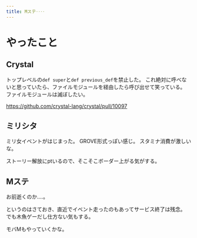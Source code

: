 ```yaml
---
title: Mステ‥‥
---
```


# やったこと

## Crystal

トップレベルの`def super`と`def previous_def`を禁止した。
これ絶対に呼べないと思っていたら、ファイルモジュールを経由したら呼び出せて笑っている。
ファイルモジュールは滅ぼしたい。

<https://github.com/crystal-lang/crystal/pull/10097>

## ミリシタ

ミリ女イベントがはじまった。
GROVE形式っぽい感じ。
スタミナ消費が激しいな。

ストーリー解放にptいるので、そこそこボーダー上がる気がする。

## Mステ

お前逝くのか‥‥。

というのはさておき、直近でイベント走ったのもあってサービス終了は残念。
でも木魚ゲーだし仕方ない気もする。

モバMもやっていくかな。
